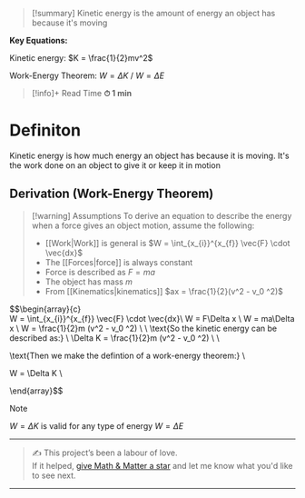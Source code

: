 

> [!summary]
Kinetic energy is the amount of energy an object has because it's moving
> 
**Key Equations:**
> 
Kinetic energy:
$K = \frac{1}{2}mv^2$
> 
Work-Energy Theorem:
$W=\Delta K$ / $W = \Delta E$

>[!info]+ Read Time
**⏱ 1 min**

# Definiton
Kinetic energy is how much energy an object has because it is moving. It's the work done on an object to give it or keep it in motion 

## Derivation (Work-Energy Theorem)
> [!warning] Assumptions
To derive an equation to describe the energy when a force gives an object motion, assume the following:
> - [[Work|Work]] is general is $W = \int_{x_{i}}^{x_{f}} \vec{F} \cdot \vec{dx}$
> - The [[Forces|force]] is always constant
> - Force is described as $F=ma$
> - The object has mass $m$
> - From [[Kinematics|kinematics]] $ax = \frac{1}{2}(v^2 - v_0 ^2)$

$$\begin{array}{c}  
W = \int_{x_{i}}^{x_{f}} \vec{F} \cdot \vec{dx}\\
W = F\Delta x \\ 
W = ma\Delta x \\ 
W = \frac{1}{2}m (v^2 - v_0 ^2) \\  \\
\text{So the kinetic energy can be described as:} \\
\Delta K = \frac{1}{2}m (v^2 - v_0 ^2)  \\ \\

\text{Then we make the defintion of a work-energy theorem:} \\

W = \Delta K \\

\end{array}$$

> [!note]
$W =\Delta K$ is valid for any type of energy $W = \Delta E$


---

> ✍️ This project’s been a labour of love.  
> If it helped, [give Math & Matter a star](https://github.com/rajeevphysics/Obsidian-MathMatter) and let me know what you'd like to see next.

---
